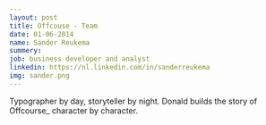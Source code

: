 ```yaml
---
layout: post
title: Offcouse - Team
date: 01-06-2014
name: Sander Reukema
summery:
job: business developer and analyst
linkedin: https://nl.linkedin.com/in/sanderreukema
img: sander.png
---
```

Typographer by day, storyteller by night. Donald builds the story of Offcourse_ character by character. 
